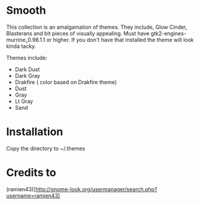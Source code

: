 # Smooth
This collection is an amalgamation of themes. They include, Glow Cinder, Blasterans and bit pieces of visually appealing. Must have gtk2-engines-murrine_0.98.1.1 or higher. If you don\'t have that installed the theme will look kinda tacky.

Themes include:
- Dark Dust
- Dark Gray
- Drakfire ( color based on Drakfire theme)
- Dust
- Gray
- Lt Gray
- Sand

# Installation
Copy the directory to ~/.themes

# Credits to
(ramien43)[http://gnome-look.org/usermanager/search.php?username=ramien43]
